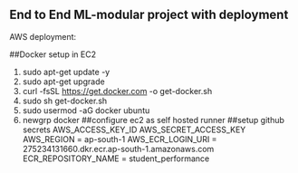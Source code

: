 ## End to End ML-modular project with deployment

AWS deployment:

##Docker setup in EC2
1. sudo apt-get update -y
2. sudo apt-get upgrade
3. curl -fsSL https://get.docker.com -o get-docker.sh
4. sudo sh get-docker.sh
5. sudo usermod -aG docker ubuntu
6. newgrp docker
##configure ec2 as self hosted runner
##setup github secrets
AWS_ACCESS_KEY_ID
AWS_SECRET_ACCESS_KEY
AWS_REGION = ap-south-1
AWS_ECR_LOGIN_URI = 275234131660.dkr.ecr.ap-south-1.amazonaws.com
ECR_REPOSITORY_NAME = student_performance
